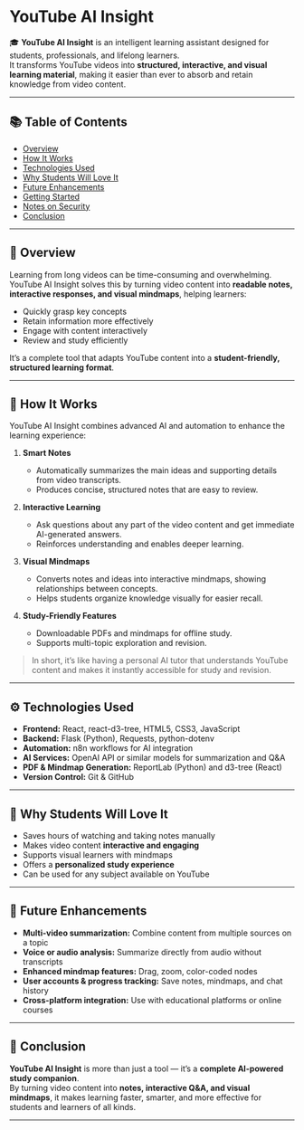 # YouTube AI Insight

🎓 **YouTube AI Insight** is an intelligent learning assistant designed for students, professionals, and lifelong learners.  
It transforms YouTube videos into **structured, interactive, and visual learning material**, making it easier than ever to absorb and retain knowledge from video content.

---

## 📚 Table of Contents

- [Overview](#-overview)
- [How It Works](#-how-it-works)
- [Technologies Used](#-technologies-used)
- [Why Students Will Love It](#-why-students-will-love-it)
- [Future Enhancements](#-future-enhancements)
- [Getting Started](#-getting-started)
- [Notes on Security](#-notes-on-security)
- [Conclusion](#-conclusion)

---

## 📖 Overview

Learning from long videos can be time-consuming and overwhelming. YouTube AI Insight solves this by turning video content into **readable notes, interactive responses, and visual mindmaps**, helping learners:

- Quickly grasp key concepts  
- Retain information more effectively  
- Engage with content interactively  
- Review and study efficiently  

It’s a complete tool that adapts YouTube content into a **student-friendly, structured learning format**.

---

## 🔬 How It Works

YouTube AI Insight combines advanced AI and automation to enhance the learning experience:

1. **Smart Notes**  
   - Automatically summarizes the main ideas and supporting details from video transcripts.  
   - Produces concise, structured notes that are easy to review.

2. **Interactive Learning**  
   - Ask questions about any part of the video content and get immediate AI-generated answers.  
   - Reinforces understanding and enables deeper learning.

3. **Visual Mindmaps**  
   - Converts notes and ideas into interactive mindmaps, showing relationships between concepts.  
   - Helps students organize knowledge visually for easier recall.

4. **Study-Friendly Features**  
   - Downloadable PDFs and mindmaps for offline study.  
   - Supports multi-topic exploration and revision.

> In short, it’s like having a personal AI tutor that understands YouTube content and makes it instantly accessible for study and revision.

---

## ⚙️ Technologies Used

- **Frontend:** React, react-d3-tree, HTML5, CSS3, JavaScript  
- **Backend:** Flask (Python), Requests, python-dotenv  
- **Automation:** n8n workflows for AI integration  
- **AI Services:** OpenAI API or similar models for summarization and Q&A  
- **PDF & Mindmap Generation:** ReportLab (Python) and d3-tree (React)  
- **Version Control:** Git & GitHub  

---

## 🌟 Why Students Will Love It

- Saves hours of watching and taking notes manually  
- Makes video content **interactive and engaging**  
- Supports visual learners with mindmaps  
- Offers a **personalized study experience**  
- Can be used for any subject available on YouTube  

---

## 🚀 Future Enhancements

- **Multi-video summarization:** Combine content from multiple sources on a topic  
- **Voice or audio analysis:** Summarize directly from audio without transcripts  
- **Enhanced mindmap features:** Drag, zoom, color-coded nodes  
- **User accounts & progress tracking:** Save notes, mindmaps, and chat history  
- **Cross-platform integration:** Use with educational platforms or online courses  

---

## 📌 Conclusion

**YouTube AI Insight** is more than just a tool — it’s a **complete AI-powered study companion**.  
By turning video content into **notes, interactive Q&A, and visual mindmaps**, it makes learning faster, smarter, and more effective for students and learners of all kinds.

---
